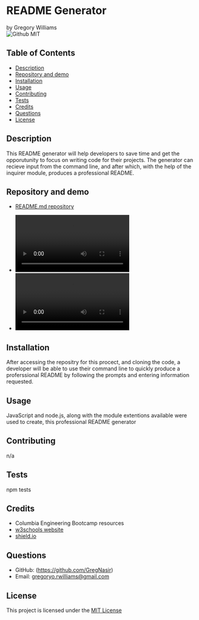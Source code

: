 # README Generator
by Gregory Williams </br>
![Github MIT](https://img.shields.io/badge/license-MIT-blue.svg)
## Table of Contents
* [Description](#description)
* [Repository and demo](#repository-and-demo)
* [Installation](#installation)
* [Usage](#usage)
* [Contributing](#contributing)
* [Tests](#tests)
* [Credits](#credits)
* [Questions](#questions)
* [License](#license)

## Description
This README generator will help developers to save time and get the opporutunity to focus on writing code for their projects. The generator can recieve input from the command line, and after which, with the help of the inquirer module, produces a professional README.
## Repository and demo
* [README.md repository](https://github.com/GregNasir/readme-generator)
* <video src="https://github.com/GregNasir/readme-generator/assets/63434657/5308a2f3-170c-43fc-87eb-95516b58694c"/> 



* <video src="https://github.com/GregNasir/readme-generator/assets/63434657/bc7a2a15-ffc0-4400-bbf0-32a1b0da6f50"/>


## Installation
After accessing the repositry for this procect, and cloning the code, a developer will be able to use their command line to quickly produce a proferssional README by following the prompts and entering information requested.
## Usage
JavaScript and node.js, along with the module extentions available were used to create, this professional README generator
## Contributing
n/a
## Tests
npm tests
## Credits
* Columbia Engineering Bootcamp resources
* [w3schools website](https://w3schools.com/)
* [shield.io](https://shields.io/)
## Questions
* GitHub: (https://github.com/GregNasir)
* Email: gregoryo.rwilliams@gmail.com

## License

This project is licensed under the [MIT License](https://opensource.org/licenses/MIT)
